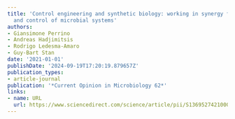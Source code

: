 ```yaml
---
title: 'Control engineering and synthetic biology: working in synergy for the analysis
  and control of microbial systems'
authors:
- Giansimone Perrino
- Andreas Hadjimitsis
- Rodrigo Ledesma-Amaro
- Guy-Bart Stan
date: '2021-01-01'
publishDate: '2024-09-19T17:20:19.879657Z'
publication_types:
- article-journal
publication: '*Current Opinion in Microbiology 62*'
links:
- name: URL
  url: https://www.sciencedirect.com/science/article/pii/S1369527421000655
---
```

